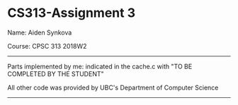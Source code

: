 # CS313-Assignment 3
Name: Aiden Synkova
</p>Course: CPSC 313 2018W2

*************************************************************************
Parts implemented by me: indicated in the cache.c with "TO BE COMPLETED BY THE STUDENT"

All other code was provided by UBC's Department of Computer Science
*************************************************************************
